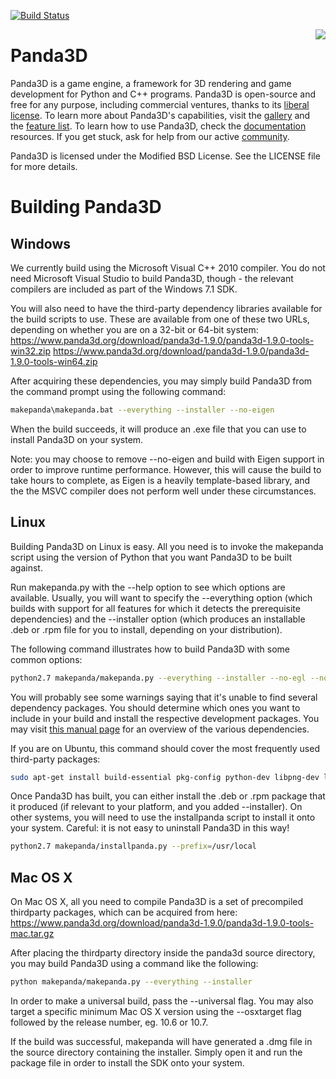 [![Build Status](https://travis-ci.org/panda3d/panda3d.svg?branch=master)](https://travis-ci.org/panda3d/panda3d)

<img src="https://avatars2.githubusercontent.com/u/590956?v=3&s=200" align="right" />

Panda3D
=======

Panda3D is a game engine, a framework for 3D rendering and game development for
Python and C++ programs.  Panda3D is open-source and free for any purpose,
including commercial ventures, thanks to its
[liberal license](https://www.panda3d.org/license.php).  To learn more about
Panda3D's capabilities, visit the [gallery](https://www.panda3d.org/gallery.php)
and the [feature list](https://www.panda3d.org/features.php).  To learn how to
use Panda3D, check the [documentation](https://www.panda3d.org/documentation.php)
resources. If you get stuck, ask for help from our active
[community](https://www.panda3d.org/community.php).

Panda3D is licensed under the Modified BSD License.  See the LICENSE file for
more details.

Building Panda3D
================

Windows
-------

We currently build using the Microsoft Visual C++ 2010 compiler.  You do not
need Microsoft Visual Studio to build Panda3D, though - the relevant compilers
are included as part of the Windows 7.1 SDK.

You will also need to have the third-party dependency libraries available for
the build scripts to use.  These are available from one of these two URLs,
depending on whether you are on a 32-bit or 64-bit system:
https://www.panda3d.org/download/panda3d-1.9.0/panda3d-1.9.0-tools-win32.zip
https://www.panda3d.org/download/panda3d-1.9.0/panda3d-1.9.0-tools-win64.zip

After acquiring these dependencies, you may simply build Panda3D from the
command prompt using the following command:

```bash
makepanda\makepanda.bat --everything --installer --no-eigen
```

When the build succeeds, it will produce an .exe file that you can use to
install Panda3D on your system.

Note: you may choose to remove --no-eigen and build with Eigen support in
order to improve runtime performance.  However, this will cause the build to
take hours to complete, as Eigen is a heavily template-based library, and the
the MSVC compiler does not perform well under these circumstances.

Linux
-----

Building Panda3D on Linux is easy.  All you need is to invoke the makepanda
script using the version of Python that you want Panda3D to be built against.

Run makepanda.py with the --help option to see which options are available.
Usually, you will want to specify the --everything option (which builds with
support for all features for which it detects the prerequisite dependencies)
and the --installer option (which produces an installable .deb or .rpm file
for you to install, depending on your distribution).

The following command illustrates how to build Panda3D with some common
options:
```bash
python2.7 makepanda/makepanda.py --everything --installer --no-egl --no-gles --no-gles2
```

You will probably see some warnings saying that it's unable to find several
dependency packages.  You should determine which ones you want to include in
your build and install the respective development packages.  You may visit
[this manual page](https://www.panda3d.org/manual/index.php/Dependencies)
for an overview of the various dependencies.

If you are on Ubuntu, this command should cover the most frequently
used third-party packages:

```bash
sudo apt-get install build-essential pkg-config python-dev libpng-dev libjpeg-dev libtiff-dev zlib1g-dev libssl-dev libx11-dev libgl1-mesa-dev libxrandr-dev libxxf86dga-dev libxcursor-dev bison flex libfreetype6-dev libvorbis-dev libeigen3-dev libopenal-dev libode-dev libbullet-dev nvidia-cg-toolkit libgtk2.0-dev
```

Once Panda3D has built, you can either install the .deb or .rpm package that
it produced (if relevant to your platform, and you added --installer).  On
other systems, you will need to use the installpanda script to install it onto
your system.  Careful: it is not easy to uninstall Panda3D in this way!

```bash
python2.7 makepanda/installpanda.py --prefix=/usr/local
```

Mac OS X
--------

On Mac OS X, all you need to compile Panda3D is a set of precompiled
thirdparty packages, which can be acquired from here:
https://www.panda3d.org/download/panda3d-1.9.0/panda3d-1.9.0-tools-mac.tar.gz

After placing the thirdparty directory inside the panda3d source directory,
you may build Panda3D using a command like the following:

```bash
python makepanda/makepanda.py --everything --installer
```

In order to make a universal build, pass the --universal flag.  You may also
target a specific minimum Mac OS X version using the --osxtarget flag followed
by the release number, eg. 10.6 or 10.7.

If the build was successful, makepanda will have generated a .dmg file in
the source directory containing the installer.  Simply open it and run the
package file in order to install the SDK onto your system.
